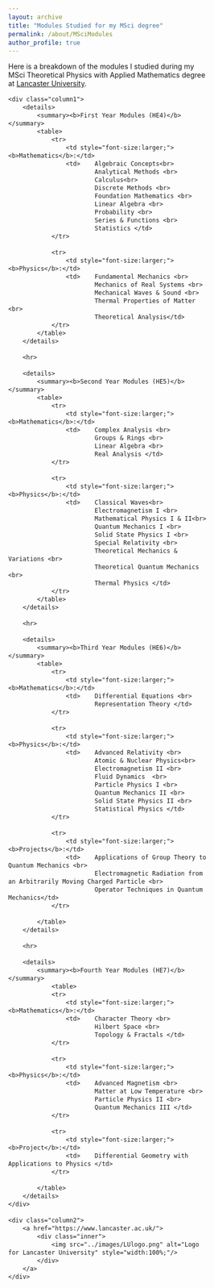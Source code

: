 ```yaml
---
layout: archive
title: "Modules Studied for my MSci degree"
permalink: /about/MSciModules
author_profile: true
---
```


<style>
* {
	box-sizing: border-box;
}

body {
	margin: 0;
}

.column1 {
	float: left;
	width: 70%;
	padding-right: 1em;
	vertical-align: bottom;
}

.column2 {
	float:left;
	width: 30%;
	padding-left: 0.5em;
	vertical-align: bottom;
}

.column img {
	margin-top: 14px;
}
 
.row:after {
	content: "";
	display: table;
	clear: both;
}

.inner {
  width: 90%;
  margin: 0 auto;
}
</style>

<div class="row">
	<p>
		Here is a breakdown of the modules I studied during my MSci Theoretical Physics with Applied Mathematics degree at <a href="https://www.lancaster.ac.uk">Lancaster University</a>.
	</p>
	
	<div class="column1">
		<details>
			<summary><b>First Year Modules (HE4)</b></summary>
			<table>
				<tr>
					<td style="font-size:larger;"> <b>Mathematics</b>:</td>
					<td>	Algebraic Concepts<br>
							Analytical Methods <br>
							Calculus<br>
							Discrete Methods <br>
							Foundation Mathematics <br>
							Linear Algebra <br>
							Probability <br>
							Series & Functions <br>
							Statistics </td>
				</tr>
				
				<tr>
					<td style="font-size:larger;"><b>Physics</b>:</td>
					<td>	Fundamental Mechanics <br>
							Mechanics of Real Systems <br>
							Mechanical Waves & Sound <br>
							Thermal Properties of Matter <br>
							Theoretical Analysis</td>
				</tr>
			</table>	
		</details>

		<hr>

		<details>
			<summary><b>Second Year Modules (HE5)</b></summary>
			<table>
				<tr>
					<td style="font-size:larger;"> <b>Mathematics</b>:</td>
					<td>	Complex Analysis <br>
							Groups & Rings <br>
							Linear Algebra <br>
							Real Analysis </td>		
				</tr>
				
				<tr>
					<td style="font-size:larger;"><b>Physics</b>:</td>
					<td>	Classical Waves<br>
							Electromagnetism I <br>
							Mathematical Physics I & II<br>
							Quantum Mechanics I <br>
							Solid State Physics I <br>
							Special Relativity <br>
							Theoretical Mechanics & Variations <br>
							Theoretical Quantum Mechanics <br>
							Thermal Physics </td>
				</tr>
			</table>	
		</details>

		<hr>

		<details>
			<summary><b>Third Year Modules (HE6)</b></summary>
			<table>
				<tr>
					<td style="font-size:larger;"> <b>Mathematics</b>:</td>
					<td>	Differential Equations <br>
							Representation Theory </td>
				</tr>
				
				<tr>
					<td style="font-size:larger;"><b>Physics</b>:</td>
					<td>	Advanced Relativity <br>
							Atomic & Nuclear Physics<br> 
							Electromagnetism II <br>
							Fluid Dynamics  <br>	
							Particle Physics I <br>
							Quantum Mechanics II <br>	
							Solid State Physics II <br>
							Statistical Physics </td>	
				</tr>
				
				<tr>
					<td style="font-size:larger;"><b>Projects</b>:</td>
					<td> 	Applications of Group Theory to Quantum Mechanics <br>
							Electromagnetic Radiation from an Arbitrarily Moving Charged Particle <br> 
							Operator Techniques in Quantum Mechanics</td>
				</tr>
				
			</table>
		</details>

		<hr>

		<details>
			<summary><b>Fourth Year Modules (HE7)</b></summary>
				<table>
				<tr>
					<td style="font-size:larger;"> <b>Mathematics</b>:</td>
					<td>	Character Theory <br>			
							Hilbert Space <br>
							Topology & Fractals </td>
				</tr>
				
				<tr>
					<td style="font-size:larger;"><b>Physics</b>:</td>
					<td>	Advanced Magnetism <br>
							Matter at Low Temperature <br>
							Particle Physics II <br>
							Quantum Mechanics III </td>
				</tr>
				
				<tr>
					<td style="font-size:larger;"><b>Project</b>:</td>
					<td> 	Differential Geometry with Applications to Physics </td>
				</tr>
				
			</table>
		</details>
	</div>

	<div class="column2">
		<a href="https://www.lancaster.ac.uk/">
			<div class="inner">
				<img src="../images/LUlogo.png" alt="Logo for Lancaster University" style="width:100%;"/>
			</div>
		</a>
	</div>
</div>







